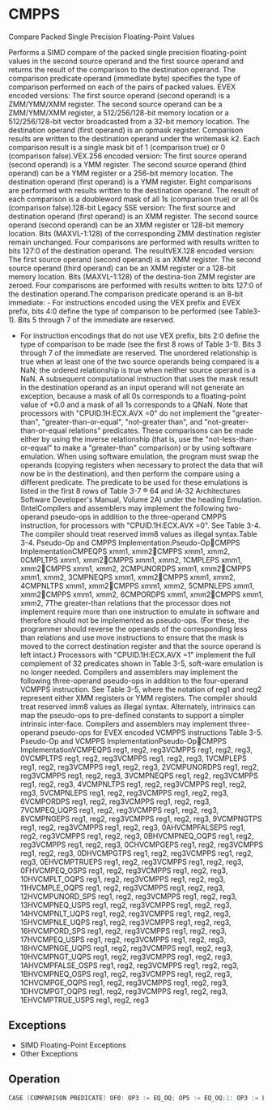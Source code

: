# CMPPS

Compare Packed Single Precision Floating-Point Values

Performs a SIMD compare of the packed single precision floating-point values in the second source operand and the first source operand and returns the result of the comparison to the destination operand.
The comparison predicate operand (immediate byte) specifies the type of comparison performed on each of the pairs of packed values.
EVEX encoded versions: The first source operand (second operand) is a ZMM/YMM/XMM register.
The second source operand can be a ZMM/YMM/XMM register, a 512/256/128-bit memory location or a 512/256/128-bit vector broadcasted from a 32-bit memory location.
The destination operand (first operand) is an opmask register.
Comparison results are written to the destination operand under the writemask k2.
Each comparison result is a single mask bit of 1 (comparison true) or 0 (comparison false).VEX.256 encoded version: The first source operand (second operand) is a YMM register.
The second source operand (third operand) can be a YMM register or a 256-bit memory location.
The destination operand (first operand) is a YMM register.
Eight comparisons are performed with results written to the destination operand.
The result of each comparison is a doubleword mask of all 1s (comparison true) or all 0s (comparison false).128-bit Legacy SSE version: The first source and destination operand (first operand) is an XMM register.
The second source operand (second operand) can be an XMM register or 128-bit memory location.
Bits (MAXVL-1:128) of the corresponding ZMM destination register remain unchanged.
Four comparisons are performed with results written to bits 127:0 of the destination operand.
The resultVEX.128 encoded version: The first source operand (second operand) is an XMM register.
The second source operand (third operand) can be an XMM register or a 128-bit memory location.
Bits (MAXVL-1:128) of the destina-tion ZMM register are zeroed.
Four comparisons are performed with results written to bits 127:0 of the destination operand.The comparison predicate operand is an 8-bit immediate:  - For instructions encoded using the VEX prefix and EVEX prefix, bits 4:0 define the type of comparison to be performed (see Table3-1).
Bits 5 through 7 of the immediate are reserved.
 - For instruction encodings that do not use VEX prefix, bits 2:0 define the type of comparison to be made (see the first 8 rows of Table 3-1).
Bits 3 through 7 of the immediate are reserved.
The unordered relationship is true when at least one of the two source operands being compared is a NaN; the ordered relationship is true when neither source operand is a NaN.
A subsequent computational instruction that uses the mask result in the destination operand as an input operand will not generate an exception, because a mask of all 0s corresponds to a floating-point value of +0.0 and a mask of all 1s corresponds to a QNaN.
Note that processors with "CPUID.1H:ECX.AVX =0" do not implement the "greater-than", "greater-than-or-equal", "not-greater than", and "not-greater-than-or-equal relations" predicates.
These comparisons can be made either by using the inverse relationship (that is, use the "not-less-than-or-equal" to make a "greater-than" comparison) or by using software emulation.
When using software emulation, the program must swap the operands (copying registers when necessary to protect the data that will now be in the destination), and then perform the compare using a different predicate.
The predicate to be used for these emulations is listed in the first 8 rows of Table 3-7 ® 64 and IA-32 Architectures Software Developer's Manual, Volume 2A) under the heading Emulation.
(IntelCompilers and assemblers may implement the following two-operand pseudo-ops in addition to the three-operand CMPPS instruction, for processors with "CPUID.1H:ECX.AVX =0".
See Table 3-4.
The compiler should treat reserved imm8 values as illegal syntax.Table 3-4.
Pseudo-Op and CMPPS Implementation:Pseudo-OpCMPPS ImplementationCMPEQPS xmm1, xmm2CMPPS xmm1, xmm2, 0CMPLTPS xmm1, xmm2CMPPS xmm1, xmm2, 1CMPLEPS xmm1, xmm2CMPPS xmm1, xmm2, 2CMPUNORDPS xmm1, xmm2CMPPS xmm1, xmm2, 3CMPNEQPS xmm1, xmm2CMPPS xmm1, xmm2, 4CMPNLTPS xmm1, xmm2CMPPS xmm1, xmm2, 5CMPNLEPS xmm1, xmm2CMPPS xmm1, xmm2, 6CMPORDPS xmm1, xmm2CMPPS xmm1, xmm2, 7The greater-than relations that the processor does not implement require more than one instruction to emulate in software and therefore should not be implemented as pseudo-ops.
(For these, the programmer should reverse the operands of the corresponding less than relations and use move instructions to ensure that the mask is moved to the correct destination register and that the source operand is left intact.) Processors with "CPUID.1H:ECX.AVX =1" implement the full complement of 32 predicates shown in Table 3-5, soft-ware emulation is no longer needed.
Compilers and assemblers may implement the following three-operand pseudo-ops in addition to the four-operand VCMPPS instruction.
See Table 3-5, where the notation of reg1 and reg2 represent either XMM registers or YMM registers.
The compiler should treat reserved imm8 values as illegal syntax.
Alternately, intrinsics can map the pseudo-ops to pre-defined constants to support a simpler intrinsic inter-face.
Compilers and assemblers may implement three-operand pseudo-ops for EVEX encoded VCMPPS instructions Table 3-5.
Pseudo-Op and VCMPPS ImplementationPseudo-OpCMPPS ImplementationVCMPEQPS reg1, reg2, reg3VCMPPS reg1, reg2, reg3, 0VCMPLTPS reg1, reg2, reg3VCMPPS reg1, reg2, reg3, 1VCMPLEPS reg1, reg2, reg3VCMPPS reg1, reg2, reg3, 2VCMPUNORDPS reg1, reg2, reg3VCMPPS reg1, reg2, reg3, 3VCMPNEQPS reg1, reg2, reg3VCMPPS reg1, reg2, reg3, 4VCMPNLTPS reg1, reg2, reg3VCMPPS reg1, reg2, reg3, 5VCMPNLEPS reg1, reg2, reg3VCMPPS reg1, reg2, reg3, 6VCMPORDPS reg1, reg2, reg3VCMPPS reg1, reg2, reg3, 7VCMPEQ_UQPS reg1, reg2, reg3VCMPPS reg1, reg2, reg3, 8VCMPNGEPS reg1, reg2, reg3VCMPPS reg1, reg2, reg3, 9VCMPNGTPS reg1, reg2, reg3VCMPPS reg1, reg2, reg3, 0AHVCMPFALSEPS reg1, reg2, reg3VCMPPS reg1, reg2, reg3, 0BHVCMPNEQ_OQPS reg1, reg2, reg3VCMPPS reg1, reg2, reg3, 0CHVCMPGEPS reg1, reg2, reg3VCMPPS reg1, reg2, reg3, 0DHVCMPGTPS reg1, reg2, reg3VCMPPS reg1, reg2, reg3, 0EHVCMPTRUEPS reg1, reg2, reg3VCMPPS reg1, reg2, reg3, 0FHVCMPEQ_OSPS reg1, reg2, reg3VCMPPS reg1, reg2, reg3, 10HVCMPLT_OQPS reg1, reg2, reg3VCMPPS reg1, reg2, reg3, 11HVCMPLE_OQPS reg1, reg2, reg3VCMPPS reg1, reg2, reg3, 12HVCMPUNORD_SPS reg1, reg2, reg3VCMPPS reg1, reg2, reg3, 13HVCMPNEQ_USPS reg1, reg2, reg3VCMPPS reg1, reg2, reg3, 14HVCMPNLT_UQPS reg1, reg2, reg3VCMPPS reg1, reg2, reg3, 15HVCMPNLE_UQPS reg1, reg2, reg3VCMPPS reg1, reg2, reg3, 16HVCMPORD_SPS reg1, reg2, reg3VCMPPS reg1, reg2, reg3, 17HVCMPEQ_USPS reg1, reg2, reg3VCMPPS reg1, reg2, reg3, 18HVCMPNGE_UQPS reg1, reg2, reg3VCMPPS reg1, reg2, reg3, 19HVCMPNGT_UQPS reg1, reg2, reg3VCMPPS reg1, reg2, reg3, 1AHVCMPFALSE_OSPS reg1, reg2, reg3VCMPPS reg1, reg2, reg3, 1BHVCMPNEQ_OSPS reg1, reg2, reg3VCMPPS reg1, reg2, reg3, 1CHVCMPGE_OQPS reg1, reg2, reg3VCMPPS reg1, reg2, reg3, 1DHVCMPGT_OQPS reg1, reg2, reg3VCMPPS reg1, reg2, reg3, 1EHVCMPTRUE_USPS reg1, reg2, reg3

## Exceptions

- SIMD Floating-Point Exceptions
- Other Exceptions

## Operation

```C
CASE (COMPARISON PREDICATE) OF0: OP3 := EQ_OQ; OP5 := EQ_OQ;1: OP3 := LT_OS; OP5 := LT_OS;2: OP3 := LE_OS; OP5 := LE_OS;3: OP3 := UNORD_Q; OP5 := UNORD_Q;4: OP3 := NEQ_UQ; OP5 := NEQ_UQ;5: OP3 := NLT_US; OP5 := NLT_US;6: OP3 := NLE_US; OP5 := NLE_US;7: OP3 := ORD_Q; OP5 := ORD_Q;8: OP5 := EQ_UQ;9: OP5 := NGE_US;10: OP5 := NGT_US;11: OP5 := FALSE_OQ;12: OP5 := NEQ_OQ;13: OP5 := GE_OS;14: OP5 := GT_OS;15: OP5 := TRUE_UQ;16: OP5 := EQ_OS;17: OP5 := LT_OQ;18: OP5 := LE_OQ;19: OP5 := UNORD_S;20: OP5 := NEQ_US;21: OP5 := NLT_UQ;22: OP5 := NLE_UQ;23: OP5 := ORD_S;24: OP5 := EQ_US;25: OP5 := NGE_UQ;26: OP5 := NGT_UQ;27: OP5 := FALSE_OS;28: OP5 := NEQ_OS;29: OP5 := GE_OQ;30: OP5 := GT_OQ;31: OP5 := TRUE_US;VCMPPS (EVEX Encoded Versions) (KL, VL) = (4, 128), (8, 256), (16, 512)FOR j := 0 TO KL-1i := j * 32IF k2[j] OR *no writemask*THEN IF (EVEX.b = 1) AND (SRC2 *is memory*)THENCMP := SRC1[i+31:i] OP5 SRC2[31:0]ELSE CMP := SRC1[i+31:i] OP5 SRC2[i+31:i]FI;IF CMP = TRUETHEN DEST[j] := 1;ELSE DEST[j] := 0; FI;ELSE DEST[j] := 0; zeroing-masking onlyFI;FI;ENDFORDEST[MAX_KL-1:KL] := 0VCMPPS (VEX.256 Encoded Version)CMP0 := SRC1[31:0] OP5 SRC2[31:0];CMP1 := SRC1[63:32] OP5 SRC2[63:32];CMP2 := SRC1[95:64] OP5 SRC2[95:64];CMP3 := SRC1[127:96] OP5 SRC2[127:96];CMP4 := SRC1[159:128] OP5 SRC2[159:128];CMP5 := SRC1[191:160] OP5 SRC2[191:160];CMP6 := SRC1[223:192] OP5 SRC2[223:192];CMP7 := SRC1[255:224] OP5 SRC2[255:224];IF CMP0 = TRUETHEN DEST[31:0] :=FFFFFFFFH;ELSE DEST[31:0] := 000000000H; FI;IF CMP1 = TRUETHEN DEST[63:32] := FFFFFFFFH;ELSE DEST[63:32] :=000000000H; FI;IF CMP2 = TRUETHEN DEST[95:64] := FFFFFFFFH;ELSE DEST[95:64] := 000000000H; FI;IF CMP3 = TRUETHEN DEST[127:96] := FFFFFFFFH;ELSE DEST[127:96] := 000000000H; FI;IF CMP4 = TRUETHEN DEST[159:128] := FFFFFFFFH;ELSE DEST[159:128] := 000000000H; FI;IF CMP5 = TRUETHEN DEST[191:160] := FFFFFFFFH;ELSE DEST[191:160] := 000000000H; FI;IF CMP6 = TRUETHEN DEST[223:192] := FFFFFFFFH;ELSE DEST[223:192] :=000000000H; FI;IF CMP7 = TRUETHEN DEST[255:224] := FFFFFFFFH;VCMPPS (VEX.128 Encoded Version)CMP0 := SRC1[31:0] OP5 SRC2[31:0];CMP1 := SRC1[63:32] OP5 SRC2[63:32];CMP2 := SRC1[95:64] OP5 SRC2[95:64];CMP3 := SRC1[127:96] OP5 SRC2[127:96];IF CMP0 = TRUETHEN DEST[31:0] :=FFFFFFFFH;ELSE DEST[31:0] := 000000000H; FI;IF CMP1 = TRUETHEN DEST[63:32] := FFFFFFFFH;ELSE DEST[63:32] := 000000000H; FI;IF CMP2 = TRUETHEN DEST[95:64] := FFFFFFFFH;ELSE DEST[95:64] := 000000000H; FI;IF CMP3 = TRUETHEN DEST[127:96] := FFFFFFFFH;ELSE DEST[127:96] :=000000000H; FI;DEST[MAXVL-1:128] := 0CMPPS (128-bit Legacy SSE Version)CMP0 := SRC1[31:0] OP3 SRC2[31:0];CMP1 := SRC1[63:32] OP3 SRC2[63:32];CMP2 := SRC1[95:64] OP3 SRC2[95:64];CMP3 := SRC1[127:96] OP3 SRC2[127:96];IF CMP0 = TRUETHEN DEST[31:0] :=FFFFFFFFH;ELSE DEST[31:0] := 000000000H; FI;IF CMP1 = TRUETHEN DEST[63:32] := FFFFFFFFH;ELSE DEST[63:32] := 000000000H; FI;IF CMP2 = TRUETHEN DEST[95:64] := FFFFFFFFH;ELSE DEST[95:64] := 000000000H; FI;IF CMP3 = TRUETHEN DEST[127:96] := FFFFFFFFH;ELSE DEST[127:96] :=000000000H; FI;DEST[MAXVL-1:128] (Unmodified)Intel C/C++ Compiler Intrinsic EquivalentVCMPPS __mmask16 _mm512_cmp_ps_mask( __m512 a, __m512 b, int imm);VCMPPS __mmask16 _mm512_cmp_round_ps_mask( __m512 a, __m512 b, int imm, int sae);VCMPPS __mmask16 _mm512_mask_cmp_ps_mask( __mmask16 k1, __m512 a, __m512 b, int imm);VCMPPS __mmask16 _mm512_mask_cmp_round_ps_mask( __mmask16 k1, __m512 a, __m512 b, int imm, int sae);VCMPPS __mmask8 _mm256_cmp_ps_mask( __m256 a, __m256 b, int imm);VCMPPS __mmask8 _mm256_mask_cmp_ps_mask( __mmask8 k1, __m256 a, __m256 b, int imm);VCMPPS __mmask8 _mm_cmp_ps_mask( __m128 a, __m128 b, int imm);VCMPPS __mmask8 _mm_mask_cmp_ps_mask( __mmask8 k1, __m128 a, __m128 b, int imm);VCMPPS __m256 _mm256_cmp_ps(__m256 a, __m256 b, int imm)CMPPS __m128 _mm_cmp_ps(__m128 a, __m128 b, int imm)
```
